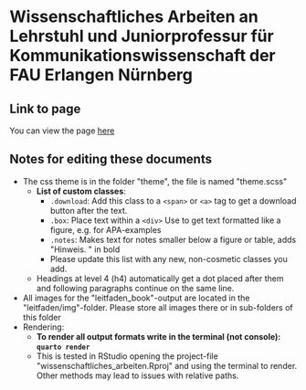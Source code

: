 # Wissenschaftliches Arbeiten an Lehrstuhl und Juniorprofessur für Kommunikationswissenschaft der FAU Erlangen Nürnberg

## Link to page
You can view the page [here](https://faucommsci.github.io/wissenschaftliches_arbeiten/leitfaden_book/index.html)

## Notes for editing these documents
- The css theme is in the folder "theme", the file is named "theme.scss"
    - **List of custom classes**:
        - `.download`: Add this class to a  `<span>` or `<a>` tag to get a download button after the text. 
        - `.box`: Place text within a `<div>` Use to get text formatted like a figure, e.g. for APA-examples
        - `.notes`: Makes text for notes smaller below a figure or table, adds "Hinweis. " in bold
        - Please update this list with any new, non-cosmetic classes you add.
    - Headings at level 4 (h4) automatically get a dot placed after them and following paragraphs continue on the same line.
- All images for the "leitfaden_book"-output are located in the "leitfaden/img"-folder. Please store all images there or in sub-folders of this folder
- Rendering:
    - **To render all output formats write in the terminal (not console): `quarto render`**
    - This is tested in RStudio opening the project-file "wissenschaftliches_arbeiten.Rproj" and using the terminal to render. Other methods may lead to issues with relative paths.
